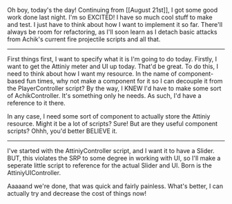 Oh boy, today's the day! Continuing from [[August 21st]], I got some good work done last night. I'm so EXCITED! I have so much cool stuff to make and test. I just have to think about how I want to implement it so far. There'll always be room for refactoring, as I'll soon learn as I detach basic attacks from Achik's current fire projectile scripts and all that.

---

First things first, I want to specify what it is I'm going to do today. Firstly, I want to get the Attiniy meter and UI up today. That'd be great.
	To do this, I need to think about how I want my resource. In the name of component-based fun times, why not make a component for it so I can decouple it from the PlayerController script?
	By the way, I KNEW I'd have to make some sort of AchikController. It's something only he needs. As such, I'd have a reference to it there.

In any case, I need some sort of component to actually store the Attiniy resource. Might it be a lot of scripts? Sure! But are they useful component scripts? Ohhh, you'd better BELIEVE it.

---

I've started with the AttiniyController script, and I want it to have a Slider. BUT, this violates the SRP to some degree in working with UI, so I'll make a seperate little script to reference for the actual Slider and UI.
Born is the  AttiniyUIController.

Aaaaand we're done, that was quick and fairly painless. What's better, I can actually try and decrease the cost of things now!
